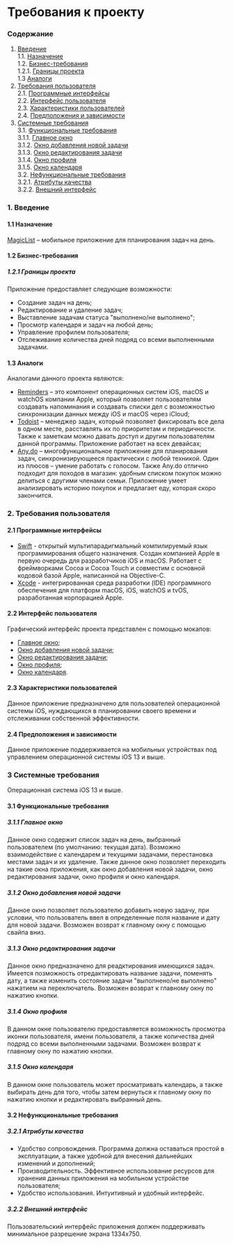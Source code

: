 # Требования к проекту
### Содержание
1. [Введение](#1) <br>
  1.1. [Назначение](#1.1) <br>
  1.2. [Бизнес-требования](#1.2) <br>
      1.2.1. [Границы проекта](#1.2.1) <br>
  1.3 [Аналоги](#1.3) <br>
2. [Требования пользователя](#2) <br>
  2.1. [Программные интерфейсы](#2.1) <br>
  2.2. [Интерфейс пользователя](#2.2) <br>
  2.3. [Характеристики пользователей](#2.3) <br>
  2.4. [Предположения и зависимости](#2.4) <br>
3. [Системные требования](#3.) <br>
  3.1. [Функциональные требования](#3.1) <br>
    3.1.1. [Главное окно](#3.1.1) <br>
    3.1.2. [Окно добавления новой задачи](#3.1.2) <br>
    3.1.3. [Окно редактирования задачи](#3.1.3) <br>
    3.1.4. [Окно профиля](#3.1.4) <br>
    3.1.5. [Окно календаря](#3.1.5) <br>
  3.2. [Нефункциональные требования](#3.2) <br>
     3.2.1. [Атрибуты качества](#3.2.1) <br>
     3.2.2. [Внешний интерфейс](#3.2.2) <br>

### 1. Введение <a name="1"></a>
#### 1.1 Назначение <a name="1.1"></a> 
[MagicList](https://github.com/MargaretKocherga/MagicList) – мобильное приложение для планирования задач на день.
#### 1.2 Бизнес-требования <a name="1.2"></a>
##### 1.2.1 Границы проекта <a name="1.2.1"></a>
Приложение предоставляет следующие возможности:
* Создание задач на день;
* Редактирование и удаление задач;
* Выставление задачам статуса "выполнено/не выполнено";
* Просмотр календаря и задач на любой день;
* Управление профилем пользователя;
* Отслеживание количества дней подряд со всеми выполненными задачами.
#### 1.3 Аналоги <a name="1.3"></a>
Аналогами данного проекта являются:
* [Reminders](https://apps.apple.com/us/app/reminders/id1108187841) – это компонент операционных систем iOS, macOS и watchOS компании Apple, который позволяет пользователям создавать напоминания и создавать списки дел с возможностью синхронизации данных между iOS и macOS через iCloud;
* [Todoist](https://todoist.com) – менеджер задач, который позволяет фиксировать все дела в одном месте, расставлять их по приоритетам и периодичности. Также к заметкам можно давать доступ и другим пользователям данной программы. Приложение работает на всех девайсах;
* [Any.do](https://www.any.do) – многофункциональное приложение для планирования задач, синхронизирующееся практически с любой техникой. Один из плюсов – умение работать с голосом. Также Any.do отлично подходит для походов в магазин: удобным списком покупок можно делиться с другими членами семьи. Приложение умеет анализировать историю покупок и предлагает еду, которая скоро закончится.
### 2. Требования пользователя <a name="2"></a>
#### 2.1 Программные интерфейсы <a name="2.1"></a>
* [Swift](https://developer.apple.com/swift/) - открытый мультипарадигмальный компилируемый язык программирования общего назначения. Создан компанией Apple в первую очередь для разработчиков iOS и macOS. Работает с фреймворками Cocoa и Cocoa Touch и совместим с основной кодовой базой Apple, написанной на Objective-C.
* [Xcode](https://developer.apple.com/xcode/) - интегрированная среда разработки (IDE) программного обеспечения для платформ macOS, iOS, watchOS и tvOS, разработанная корпорацией Apple.
#### 2.2 Интерфейс пользователя <a name="2.2"></a>
Графический интерфейс проекта представлен с помощью мокапов:
* [Главное окно](https://github.com/MargaretKocherga/MagicList/blob/master/Documentation/Mockups/Checklist%20view.pdf);
* [Окно добавления новой задачи](https://github.com/MargaretKocherga/MagicList/blob/master/Documentation/Mockups/AddNewItem%20view.pdf);
* [Окно редактирования задачи](https://github.com/MargaretKocherga/MagicList/blob/master/Documentation/Mockups/EditChecklistItem%20view.pdf);
* [Окно профиля](https://github.com/MargaretKocherga/MagicList/blob/master/Documentation/Mockups/Profile%20view.pdf);
* [Окно календаря](https://github.com/MargaretKocherga/MagicList/blob/master/Documentation/Mockups/Calendar%20view.pdf).
#### 2.3 Характеристики пользователей <a name="2.3"></a>
Данное приложение предназначено для пользователей операционной системы iOS, нуждающихся в планировании своего времени и отслеживании собственной эффективности.
#### 2.4 Предположения и зависимости <a name="2.4"></a>
Данное приложение поддерживается на мобильных устройствах под управлением операционной системы iOS 13 и выше.
### 3 Системные требования <a name="3"></a>
Операционная система iOS 13 и выше.
#### 3.1 Функциональные требования <a name="3.1"></a>
  ##### 3.1.1 Главное окно
  Данное окно содержит список задач на день, выбранный пользователем (по умолчанию: текущая дата). Возможно взаимодействие с календарем и текущими задачами, перестановка местами задач и их удаление. Также данное окно позволяет переходить на такие окна приложения, как окно добавления новой задачи, окно редактирования задачи, окно профиля и окно календаря.
  ##### 3.1.2 Окно добавления новой задачи
  Данное окно позволяет пользователю добавить новую задачу, при условии, что пользователь ввел в определенные поля название и дату для новой задачи. Возможен возврат к главному окну с помощью свайпа вниз.
  ##### 3.1.3 Окно редактирования задачи
  Данное окно предназначено для реадктирования имеющихся задач. Имеется позможность отредактировать название задачи, поменять дату, а также изменить состояние задачи "выполнено/не выполнено" нажатием на переключатель. Возможен возврат к главному окну по нажатию кнопки.
  ##### 3.1.4 Окно профиля
  В данном окне пользователю предоставляется возможность просмотра иконки пользователя, имени пользователя, а также количества дней подряд со всеми выполненными задачами. Возможен возврат к главному окну по нажатию кнопки.
  ##### 3.1.5 Окно календаря
  В данном окне пользователь может просматривать календарь, а также выбирать день для того, чтобы затем вернуться к главному окну по нажатию кнопки и редактировать выбранный день.
#### 3.2 Нефункциональные требования <a name="3.2"></a>
  ##### 3.2.1 Атрибуты качества <a name="3.2.1"></a>
  * Удобство сопровождения. Программа должна оставаться простой в эксплуатации, а также удобной для внесения дальнейших изменений и дополнений;
  * Производительность. Эффективное использование ресурсов для хранения данных приложения на мобильном устройстве пользователя;
  * Удобство использования. Интуитивный и удобный интерфейс.
  ##### 3.2.2 Внешний интерфейс <a name="3.2.2"></a>
Пользовательский интерфейс приложения должен поддерживать минимальное разрешение экрана 1334х750.
